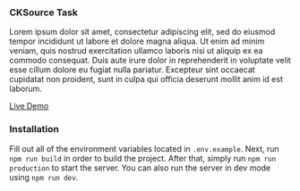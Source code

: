 ### CKSource Task
Lorem ipsum dolor sit amet, consectetur adipiscing elit, sed do eiusmod tempor incididunt ut labore et dolore magna aliqua. Ut enim ad minim veniam, quis nostrud exercitation ullamco laboris nisi ut aliquip ex ea commodo consequat. Duis aute irure dolor in reprehenderit in voluptate velit esse cillum dolore eu fugiat nulla pariatur. Excepteur sint occaecat cupidatat non proident, sunt in culpa qui officia deserunt mollit anim id est laborum.

[Live Demo](http://192.248.188.133:2001/)

### Installation
Fill out all of the environment variables located in `.env.example`. Next, run `npm run build` in order to build the project. After that, simply run `npm run production` to start the server. You can also run the server in dev mode using `npm run dev`.
